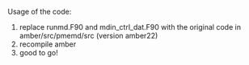 Usage of the code:
1. replace runmd.F90 and mdin_ctrl_dat.F90 with the original code in amber/src/pmemd/src (version amber22)
2. recompile amber
3. good to go!
